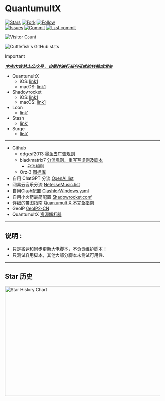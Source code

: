 # QuantumultX

[![Stars](https://img.shields.io/github/stars/septwong/QuantumultX)](https://github.com/septwong/QuantumultX/stargazers)
[![Fork](https://img.shields.io/github/forks/septwong/QuantumultX)](https://github.com/septwong/QuantumultX/network/members)
[![Follow](https://img.shields.io/github/followers/septwong?label=follow&style=social)](https://github.com/septwong)\
[![Issues](https://img.shields.io/github/issues/septwong/QuantumultX)](https://github.com/septwong/QuantumultX/issues)
[![Commit](https://img.shields.io/github/commit-activity/m/septwong/QuantumultX?label=Commits)](https://github.com/septwong/QuantumultX/commits/master)
[![Last commit](https://img.shields.io/github/last-commit/septwong/QuantumultX)](https://github.com/septwong)
<!-- [![Telegram](https://img.shields.io/badge/Telegram-Channel-33A8E3)](https://t.me/ddgksf2021) -->

![Visitor Count](https://profile-counter.glitch.me/septwong/count.svg)  

![Cuttlefish's GitHub stats](https://github-readme-stats.vercel.app/api?username=septwong&show_icons=true&count_private=true&theme=vue)  

> [!IMPORTANT]
> [***本库内容禁止公众号、自媒体进行任何形式的转载或发布***](https://github.com/septwong/QuantumultX/issues)

- QuantumultX
  - iOS: [link1](https://github.com/septwong/QuantumultX/blob/main/xintaikeji/QuantumultX-iOS)
  - macOS: [link1](https://raw.githubusercontent.com/septwong/QuantumultX/refs/heads/main/xintaikeji/QuantumultX-macOS)
- Shadowrocket
  - iOS: [link1](https://raw.githubusercontent.com/septwong/QuantumultX/refs/heads/main/xintaikeji/Shadowrocket-iOS.conf)
  - macOS: [link1](https://raw.githubusercontent.com/septwong/QuantumultX/refs/heads/main/xintaikeji/Shadowrocket-macOS.conf)
- Loon
  - [link1](https://raw.githubusercontent.com/septwong/QuantumultX/refs/heads/main/xintaikeji/Loon.conf)
- Stash
  - [link1](https://raw.githubusercontent.com/septwong/QuantumultX/refs/heads/main/xintaikeji/Stash.yaml)
- Surge
  - [link1](https://raw.githubusercontent.com/septwong/QuantumultX/refs/heads/main/xintaikeji/Surge.conf)

---

- Github 
  - ddgksf2013 [墨鱼去广告规则](https://github.com/ddgksf2013/ddgksf2013)
  - blackmatrix7 [分流规则、重写写规则及脚本](https://github.com/blackmatrix7/ios_rule_script)
    - [分流规则](https://github.com/blackmatrix7/ios_rule_script/tree/master/rule/QuantumultX)
  - Orz-3 [图标库](https://github.com/Orz-3/mini)
- 自用 ChatGPT 分流 [OpenAi.list](https://raw.githubusercontent.com/ddgksf2013/Filter/master/OpenAi.list)
- 网易云音乐分流 [NeteaseMusic.list](https://github.com/ddgksf2013/Filter/raw/master/NeteaseMusic.list)
- 自用Clash配置 [ClashforWindows.yaml](https://raw.githubusercontent.com/ddgksf2013/Profile/master/ClashforWindows.yaml)
- 自用小火箭最简配置 [Shadowrocket.conf](https://github.com/ddgksf2013/Profile/raw/master/Shadowrocket.conf)
- 详细的带图指南 [Quantumult X 不完全指南](https://www.notion.so/Quantumult-X-1d32ddc6e61c4892ad2ec5ea47f00917#bb2dce7c01114955bbdbbd222f2a5fcf)
- GeoIP [GeoIP2-CN](https://github.com/Hackl0us/GeoIP2-CN/raw/release/Country.mmdb)
- QuantumultX [资源解析器](https://github.com/KOP-XIAO/QuantumultX/blob/master/Scripts/resource-parser.js)

---

## 说明 :
- 只是搬运和同步更新大佬脚本，不负责维护脚本！
- 只测试自用脚本，其他大部分脚本未测试可用性.

---

## Star 历史
<img src="https://api.star-history.com/svg?repos=septwong/QuantumultX&type=Date" alt="Star History Chart" width="600" height="356" align="center">

